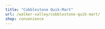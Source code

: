```yaml
---
title: "Cobblestone Quik-Mart"
url: /walker-valley/cobblestone-quik-mart/
shop: convenience
---
```

